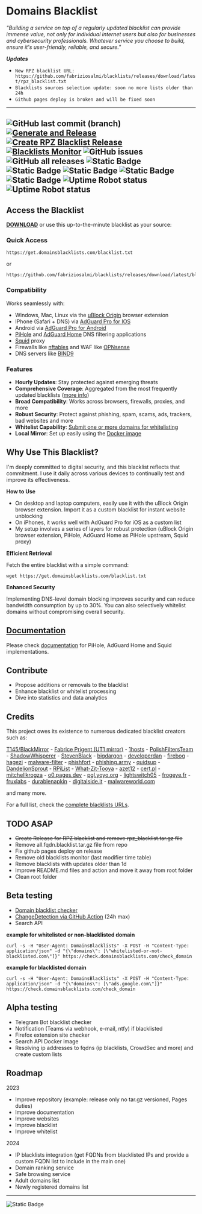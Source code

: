 # Domains Blacklist

_"Building a service on top of a regularly updated blacklist can provide immense value, not only for individual internet users but also for businesses and cybersecurity professionals. Whatever service you choose to build, ensure it's user-friendly, reliable, and secure."_

   **_Updates_**
   - `New RPZ blacklist URL: https://github.com/fabriziosalmi/blacklists/releases/download/latest/rpz_blacklist.txt`
   - `Blacklists sources selection update: soon no more lists older than 24h`
   - `Github pages deploy is broken and will be fixed soon`
---
![GitHub last commit (branch)](https://img.shields.io/github/last-commit/fabriziosalmi/blacklists/main) [![Generate and Release](https://github.com/fabriziosalmi/blacklists/actions/workflows/generate-and-release.yml/badge.svg)](https://github.com/fabriziosalmi/blacklists/actions/workflows/generate-and-release.yml)  [![Create RPZ Blacklist Release](https://github.com/fabriziosalmi/blacklists/actions/workflows/create-release-rpz.yml/badge.svg)](https://github.com/fabriziosalmi/blacklists/actions/workflows/create-release-rpz.yml) [![Blacklists Monitor](https://github.com/fabriziosalmi/blacklists/actions/workflows/changedetection.yml/badge.svg)](https://github.com/fabriziosalmi/blacklists/actions/workflows/changedetection.yml)  ![GitHub issues](https://img.shields.io/github/issues/fabriziosalmi/blacklists) ![GitHub all releases](https://img.shields.io/github/downloads/fabriziosalmi/blacklists/total) ![Static Badge](https://img.shields.io/badge/blacklists-60-000000) ![Static Badge](https://img.shields.io/badge/fresh_blacklists-37-000000)  ![Static Badge](https://img.shields.io/badge/blacklisted_domains-3652962-cc0000) ![Static Badge](https://img.shields.io/badge/blacklisted_domains_(custom)-546-cc0000)  ![Static Badge](https://img.shields.io/badge/whitelisted_domains-2177-00CC00) ![Uptime Robot status](https://img.shields.io/uptimerobot/status/m795276181-ea44caeb6a6db48fdc262ac6?label=blacklist.txt) ![Uptime Robot status](https://img.shields.io/uptimerobot/status/m795278126-d795cc268595633d462de235?label=Whitelisting%20requests%20service)
---
## Access the Blacklist

**[DOWNLOAD](https://github.com/fabriziosalmi/blacklists/releases/download/latest/blacklist.txt)** or use this up-to-the-minute blacklist as your source:

### Quick Access

```
https://get.domainsblacklists.com/blacklist.txt
```
or
```
https://github.com/fabriziosalmi/blacklists/releases/download/latest/blacklist.txt
```
### Compatibility
Works seamlessly with:
- Windows, Mac, Linux via the [uBlock Origin](https://github.com/gorhill/uBlock#ublock-origin) browser extension
- IPhone (Safari + DNS) via [AdGuard Pro for IOS](https://download.adguard.com/d/18672/ios-pro?exid=3ail29lmsdyc84s84c0gkosgo)
- Android via [AdGuard Pro for Android](https://adguard.com/it/adguard-android/overview.html)
- [PiHole](https://pi-hole.net/) and [AdGuard Home](https://adguard.com/it/adguard-home/overview.html) DNS filtering applications
- [Squid](http://www.squid-cache.org/) proxy
- Firewalls like [nftables](https://github.com/fabriziosalmi/blacklists/blob/main/scripts/nft_blacklist_fqdn.sh) and WAF like [OPNsense](https://docs.opnsense.org/manual/how-tos/proxywebfilter.html)
- DNS servers like [BIND9](https://github.com/fabriziosalmi/blacklists/tree/main/docs#how-to-implement-the-rpz-blacklist-with-bind9)
  
### Features
- **Hourly Updates**: Stay protected against emerging threats
- **Comprehensive Coverage**: Aggregated from the most frequently updated blacklists ([more info](https://github.com/fabriziosalmi/blacklists/blob/main/docs/blacklists_reviews.md))
- **Broad Compatibility**: Works across browsers, firewalls, proxies, and more
- **Robust Security**: Protect against phishing, spam, scams, ads, trackers, bad websites and more
- **Whitelist Capability**: [Submit one or more domains for whitelisting](https://req.domainsblacklists.com/)
- **Local Mirror**: Set up easily using the [Docker image](https://hub.docker.com/repository/docker/fabriziosalmi/blacklists/)
## Why Use This Blacklist?

I'm deeply committed to digital security, and this blacklist reflects that commitment. I use it daily across various devices to continually test and improve its effectiveness.

**How to Use**

- On desktop and laptop computers, easily use it with the uBlock Origin browser extension. Import it as a custom blacklist for instant website unblocking
- On iPhones, it works well with AdGuard Pro for iOS as a custom list
- My setup involves a series of layers for robust protection (uBlock Origin browser extension, PiHole, AdGuard Home as PiHole upstream, Squid proxy)

**Efficient Retrieval**

Fetch the entire blacklist with a simple command:

```
wget https://get.domainsblacklists.com/blacklist.txt
```

**Enhanced Security**

Implementing DNS-level domain blocking improves security and can reduce bandwidth consumption by up to 30%. You can also selectively whitelist domains without compromising overall security.

## [Documentation](https://github.com/fabriziosalmi/blacklists/blob/main/docs/README.md)

Please check [documentation](https://github.com/fabriziosalmi/blacklists/blob/main/docs/README.md) for PiHole, AdGuard Home and Squid implementations.
## Contribute

- Propose additions or removals to the blacklist
- Enhance blacklist or whitelist processing
- Dive into statistics and data analytics
## Credits

This project owes its existence to numerous dedicated blacklist creators such as:

[T145/BlackMirror](https://github.com/T145/black-mirror) - [Fabrice Prigent (UT1 mirror)](https://github.com/olbat/ut1-blacklists) - [1hosts](https://badmojr.gitlab.io/1hosts/Lite/domains.txt) - [PolishFiltersTeam](https://gitlab.com/PolishFiltersTeam/) - [ShadowWhisperer](https://raw.githubusercontent.com/ShadowWhisperer/BlockLists/) - [StevenBlack](https://raw.githubusercontent.com/StevenBlack/hosts/) - [bigdargon](https://raw.githubusercontent.com/bigdargon/hostsVN/master/hosts) - [developerdan](https://www.github.developerdan.com/) - [firebog](https://v.firebog.net/hosts/AdguardDNS.txt) - [hagezi](https://gitlab.com/hagezi/) - [malware-filter](https://malware-filter.gitlab.io/) - [phishfort](https://raw.githubusercontent.com/phishfort/phishfort-lists/master/blacklists/domains.json) - [phishing.army](https://phishing.army/) - [quidsup](https://gitlab.com/quidsup/) - [DandelionSprout](https://raw.githubusercontent.com/DandelionSprout/adfilt/) - [RPiList](https://raw.githubusercontent.com/RPiList/specials/master/Blocklisten/) - [What-Zit-Tooya](https://github.com/What-Zit-Tooya/Ad-Block) - [azet12](https://raw.githubusercontent.com/azet12/KADhosts) - [cert.pl](https://hole.cert.pl) - [mitchellkrogza](https://raw.githubusercontent.com/mitchellkrogza/Ultimate.Hosts.Blacklist) - [o0.pages.dev](https://o0.pages.dev) - [pgl.yoyo.org](https://pgl.yoyo.org/) - [lightswitch05](https://raw.githubusercontent.com/lightswitch05/hosts/) - [frogeye.fr](https://hostfiles.frogeye.fr/) - [fruxlabs](https://rescure.fruxlabs.com/) - [durablenapkin](https://raw.githubusercontent.com/durablenapkin/scamblocklist/) - [digitalside.it](https://osint.digitalside.it/Threat-Intel/lists/latestdomains.txt) - [malwareworld.com](https://malwareworld.com/)

and many more.

For a full list, check the [complete blacklists URLs](https://github.com/fabriziosalmi/blacklists/blob/main/blacklists.fqdn.urls).
## TODO ASAP
- ~~Create Release for RPZ blacklist and remove rpz_blacklist.tar.gz file~~
- Remove all.fqdn.blacklist.tar.gz file from repo
- Fix github pages deploy on release
- Remove old blacklists monitor (last modifier time table)
- Remove blacklists with updates older than 1d
- Improve README.md files and action and move it away from root folder
- Clean root folder
   
## Beta testing

- [Domain blacklist checker](https://review.domainsblacklists.com/)
- [ChangeDetection via GitHub Action](https://github.com/fabriziosalmi/blacklists/blob/main/docs/blacklists_reviews.md) (24h max)
- Search API

**example for whitelisted or non-blacklisted domain**
```
curl -s -H "User-Agent: DomainsBlacklists" -X POST -H "Content-Type: application/json" -d "{\"domains\": [\"whitelisted-or-not-blacklisted.com\"]}" https://check.domainsblacklists.com/check_domain
```

**example for blacklisted domain**
```
curl -s -H "User-Agent: DomainsBlacklists" -X POST -H "Content-Type: application/json" -d "{\"domains\": [\"ads.google.com\"]}" https://check.domainsblacklists.com/check_domain
```
  
## Alpha testing

- Telegram Bot blacklist checker
- Notification (Teams via webhook, e-mail, ntfy) if blacklisted
- Firefox extension site checker
- Search API Docker image
- Resolving ip addresses to fqdns (ip blacklists, CrowdSec and more) and create custom lists



## Roadmap

2023
- Improve repository (example: release only no tar.gz versioned, Pages duties)
- Improve documentation
- Improve websites
- Improve blacklist
- Improve whitelist


2024
- IP blacklists integration (get FQDNs from blacklisted IPs and provide a custom FQDN  list to include in the main one)
- Domain ranking service
- Safe browsing service
- Adult domains list
- Newly registered domains list



---
![Static Badge](https://img.shields.io/badge/DomainsBlacklists-For_a_safer_digital_experience-00ce00?style=for-the-badge)
